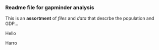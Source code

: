 ### Readme file for gapminder analysis

This is an **assortment** of *files* and *data* that descrbe the population and GDP...

Hello

Harro

